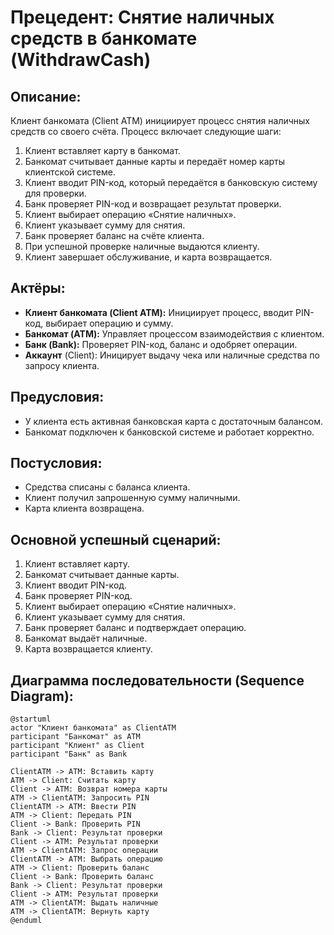 # Прецедент: **Снятие наличных средств в банкомате** (WithdrawCash)

## Описание: 

Клиент банкомата (Client ATM) инициирует процесс снятия наличных средств со своего счёта. Процесс включает следующие шаги:

1. Клиент вставляет карту в банкомат.
2. Банкомат считывает данные карты и передаёт номер карты клиентской системе.
3. Клиент вводит PIN-код, который передаётся в банковскую систему для проверки.
4. Банк проверяет PIN-код и возвращает результат проверки.
5. Клиент выбирает операцию «Снятие наличных».
6. Клиент указывает сумму для снятия.
7. Банк проверяет баланс на счёте клиента.
8. При успешной проверке наличные выдаются клиенту.
9. Клиент завершает обслуживание, и карта возвращается.

## Актёры:

- **Клиент банкомата (Client ATM):** Инициирует процесс, вводит PIN-код, выбирает операцию и сумму.
- **Банкомат (ATM):** Управляет процессом взаимодействия с клиентом.
- **Банк (Bank):** Проверяет PIN-код, баланс и одобряет операции.
- **Аккаунт** (Client): Иницирует выдачу чека или наличные средства по запросу клиента.

## Предусловия:

- У клиента есть активная банковская карта с достаточным балансом.
- Банкомат подключен к банковской системе и работает корректно.

## Постусловия:

- Средства списаны с баланса клиента.
- Клиент получил запрошенную сумму наличными.
- Карта клиента возвращена.

## Основной успешный сценарий:

1. Клиент вставляет карту.
2. Банкомат считывает данные карты.
3. Клиент вводит PIN-код.
4. Банк проверяет PIN-код.
5. Клиент выбирает операцию «Снятие наличных».
6. Клиент указывает сумму для снятия.
7. Банк проверяет баланс и подтверждает операцию.
8. Банкомат выдаёт наличные.
9. Карта возвращается клиенту.

## Диаграмма последовательности (Sequence Diagram):

```plantuml
@startuml
actor "Клиент банкомата" as ClientATM
participant "Банкомат" as ATM
participant "Клиент" as Client
participant "Банк" as Bank

ClientATM -> ATM: Вставить карту
ATM -> Client: Считать карту
Client -> ATM: Возврат номера карты
ATM -> ClientATM: Запросить PIN
ClientATM -> ATM: Ввести PIN
ATM -> Client: Передать PIN
Client -> Bank: Проверить PIN
Bank -> Client: Результат проверки
Client -> ATM: Результат проверки
ATM -> ClientATM: Запрос операции
ClientATM -> ATM: Выбрать операцию
ATM -> Client: Проверить баланс
Client -> Bank: Проверить баланс
Bank -> Client: Результат проверки
Client -> ATM: Результат проверки
ATM -> ClientATM: Выдать наличные
ATM -> ClientATM: Вернуть карту
@enduml
```